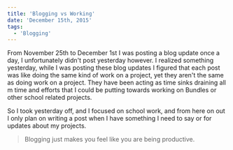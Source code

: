 ```yaml
---
title: 'Blogging vs Working'
date: 'December 15th, 2015'
tags:
  - 'Blogging'
---
```


From November 25th to December 1st I was posting a blog update once a day, I
unfortunately didn't post yesterday however. I realized something yesterday,
while I was posting these blog updates I figured that each post was like doing
the same kind of work on a project, yet they aren't the same as doing work on a
project. They have been acting as time sinks draining all m time and efforts
that I could be putting towards working on Bundles or other school related
projects.

So I took yesterday off, and I focused on school work, and from here on out I
only plan on writing a post when I have something I need to say or for updates
about my projects.

> Blogging just makes you feel like you are being productive.
